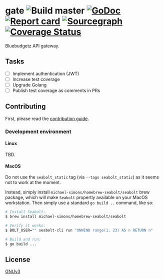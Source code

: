 # gate ![Build master](https://github.com/bluebudgetz/gate/workflows/Build%20master/badge.svg) [![GoDoc](https://godoc.org/github.com/bluebudgetz/gate?status.svg)](http://godoc.org/github.com/bluebudgetz/gate) [![Report card](https://goreportcard.com/badge/github.com/bluebudgetz/gate)](https://goreportcard.com/report/github.com/bluebudgetz/gate) [![Sourcegraph](https://sourcegraph.com/github.com/bluebudgetz/gate/-/badge.svg)](https://sourcegraph.com/github.com/bluebudgetz/gate?badge) [![Coverage Status](https://coveralls.io/repos/github/bluebudgetz/gate/badge.svg?branch=master)](https://coveralls.io/github/bluebudgetz/gate?branch=master)

Bluebudgetz API gateway.

## Tasks

- [ ] Implement authentication (JWT)
- [ ] Increase test coverage
- [ ] Upgrade Golang
- [ ] Publish test coverage as comments in PRs

## Contributing

First, please read the [contribution guide](.github/CONTRIBUTING.md).

### Development environment

#### Linux

TBD.

#### MacOS

Do not use the `seabolt_static` tag (via `--tags seabolt_static`) as it seems not to work at the moment.

Instead, simply install `michael-simons/homebrew-seabolt/seabolt` brew package, which will make `Seabolt` propertly available on your MacOS workstation. Then simply use a standard `go build ..` command, like so:
 
```bash
# Install Seabolt:
$ brew install michael-simons/homebrew-seabolt/seabolt

# Verify it works:
$ BOLT_USER="" seabolt-cli run "UNWIND range(1, 23) AS n RETURN n"

# Build and run:
$ go build ...
```

## License

[GNUv3](./LICENSE)

